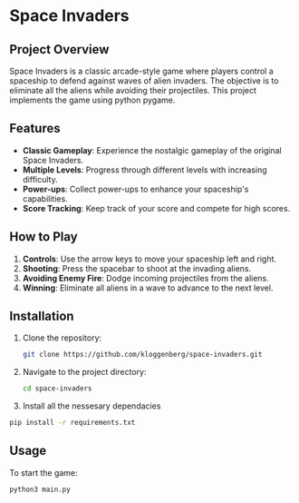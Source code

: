 # Space Invaders

## Project Overview
Space Invaders is a classic arcade-style game where players control a spaceship to defend against waves of alien invaders. The objective is to eliminate all the aliens while avoiding their projectiles. This project implements the game using python pygame.

## Features
- **Classic Gameplay**: Experience the nostalgic gameplay of the original Space Invaders.
- **Multiple Levels**: Progress through different levels with increasing difficulty.
- **Power-ups**: Collect power-ups to enhance your spaceship's capabilities.
- **Score Tracking**: Keep track of your score and compete for high scores.

## How to Play
1. **Controls**: Use the arrow keys to move your spaceship left and right.
2. **Shooting**: Press the spacebar to shoot at the invading aliens.
3. **Avoiding Enemy Fire**: Dodge incoming projectiles from the aliens.
4. **Winning**: Eliminate all aliens in a wave to advance to the next level.

## Installation
1. Clone the repository:
    ```bash
    git clone https://github.com/kloggenberg/space-invaders.git
    ```
2. Navigate to the project directory:
    ```bash
    cd space-invaders
    ```

3. Install all the nessesary dependacies
```bash
pip install -r requirements.txt
```

## Usage
To start the game:
```bash
python3 main.py
```
